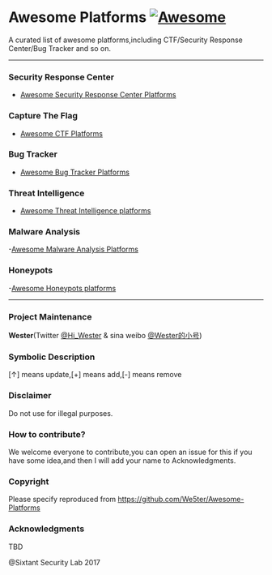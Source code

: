 # Awesome Platforms [![Awesome](https://cdn.rawgit.com/sindresorhus/awesome/d7305f38d29fed78fa85652e3a63e154dd8e8829/media/badge.svg)](https://github.com/We5ter/Awesome-Platforms)

A curated list of awesome platforms,including CTF/Security Response Center/Bug Tracker and so on.

<hr>

### Security Response Center

- [Awesome Security Response Center Platforms](https://github.com/We5ter/Awesome-Platforms/blob/master/SRC-Platforms.md)

### Capture The Flag

 - [Awesome CTF Platforms](https://github.com/We5ter/Awesome-Platforms/blob/master/CTF-Platforms.md)

### Bug Tracker

- [Awesome Bug Tracker Platforms](https://github.com/We5ter/Awesome-Platforms/blob/master/BT-platforms.md)

### Threat Intelligence

- [Awesome Threat Intelligence platforms](https://github.com/We5ter/Awesome-Platforms/blob/master/TI-platforms.md)

### Malware Analysis

-[Awesome Malware Analysis Platforms](https://github.com/We5ter/Awesome-Platforms/blob/master/MA-paltforms.md)

### Honeypots 

-[Awesome Honeypots platforms](https://github.com/We5ter/Awesome-Platforms/blob/master/H-platforms.md)

<hr>

### Project Maintenance

**Wester**(Twitter <a href="http://twitter.com/Hi_Wester/">@Hi_Wester</a> & sina weibo <a href="https://weibo.com/zzyme/">@Wester的小号</a>) 

### Symbolic Description

[↑] means update,[+] means add,[-] means remove

### Disclaimer

Do not use for illegal purposes.

### How to contribute?

We welcome everyone to contribute,you can open an issue for this if you have some idea,and then I will add your name to Acknowledgments.

### Copyright

Please specify reproduced from https://github.com/We5ter/Awesome-Platforms

### Acknowledgments

TBD

@Sixtant Security Lab 2017
